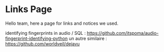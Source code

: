 # Links Page 

Hello team, here a page for links and notices we used. 



identifying fingerprints in audio / SQL :
https://github.com/itspoma/audio-fingerprint-identifying-python
un autre similaire : 
https://github.com/worldveil/dejavu
